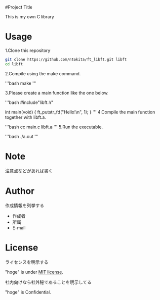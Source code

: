 #Project Title

This is my own C library

# Usage

1.Clone this repository
```bash
git clone https://github.com/ntokita/ft_libft.git libft
cd libft
```
2.Compile using the make command.

'''bash
make
'''

3.Please create a main function like the one below.

'''bash
#include"libft.h"

int main(void)
{
        ft_putstr_fd("Hello!\n", 1);
}
'''
4.Compile the main function together with libft.a.

'''bash
 cc main.c libft.a
'''
5.Run the executable.

'''bash
 ./a.out
'''

# Note
 
注意点などがあれば書く
 
# Author
 
作成情報を列挙する
 
* 作成者
* 所属
* E-mail
 
# License
ライセンスを明示する
 
"hoge" is under [MIT license](https://en.wikipedia.org/wiki/MIT_License).
 
社内向けなら社外秘であることを明示してる
 
"hoge" is Confidential.
